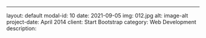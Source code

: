 ---
layout: default
modal-id: 10
date: 2021-09-05
img: 012.jpg
alt: image-alt
project-date: April 2014
client: Start Bootstrap
category: Web Development
description: 